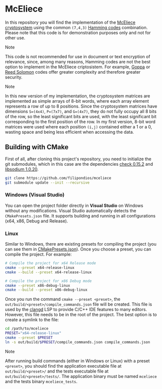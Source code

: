 # McEliece

In this repository you will find the implementation of the
[McEliece cryptosystem](https://en.wikipedia.org/wiki/McEliece_cryptosystem)
using the common ``(7,4,3)`` [Hamming codes](https://en.wikipedia.org/wiki/Hamming_code)
combination. Please note that this code is for demonstration purposes only and not for other use. 

> [!NOTE]
> This code is not recommended for use in document or text encryption of relevance,
> since, among many reasons, Hamming codes are not the best option to implement in
> the McEliece criptosistem. For example, [Goppa](https://en.wikipedia.org/wiki/Binary_Goppa_code)
> or [Reed Solomon](https://tomverbeure.github.io/2022/08/07/Reed-Solomon.html) codes
> offer greater complexity and therefore greater security.

> [!NOTE]
> In this new version of my implementation, the cryptosystem matrices are implemented as simple arrays 
> of 8-bit words, where each array element represents a row of up to 8 positions. Since the cryptosystem
> matrices have dimensions `S=(4x4)`, `P=(7x7)`, and `G=(4x7)`, they do not fully occupy all 8 bits of the
> row, so the least significant bits are used, with the least significant bit corresponding to the first
> position of the row. In my first version, 8-bit word matrices were used where each position `(i,j)`
> contained either a 1 or a 0, wasting space and being less efficient when accessing the data.

## Building with CMake

First of all, after cloning this project's repository, you need to initialize the git submodules, which in
this case are the dependencies [check 0.15.2](https://github.com/libcheck/check/tree/455005dc29dc6727de7ee36fee4b49a13b39f73f)
and [libsodium 1.0.20](https://github.com/jedisct1/libsodium/tree/9511c982fb1d046470a8b42aa36556cdb7da15de).

```bash
git clone https://github.com/filipondios/mceliece
git submodule update --init --recursive
```

### Windows (Visual Studio)

You can open the project folder directly in **Visual Studio** on Windows without any modifications.
Visual Studio automatically detects the `CMakePresets.json` file. It supports building and running
in all configurations (x64, x86, Debug and Release).

### Linux
Similar to Windows, there are existing presets for compiling the project (you can see them in
[CMakePresets.json](CMakePresets.json)). Once you choose a preset, you can compile the project.
For example:

```sh
# Compile the project for x64 Release mode
cmake --preset x64-release-linux
cmake --build --preset x64-release-linux

# Compile the project for x86 Debug mode
cmake --preset x86-debug-linux
cmake --build --preset x86-debug-linux
```

Once you run the command `cmake --preset <preset>`, the `out/build/<preset>/compile_commands.json`
file will be created. This file is used by the [clangd](https://github.com/clangd/clangd) LSP
to provide C/C++ IDE features to many editors. However, this file needs to be in the
root of the project. The best option is to create a symlink to the file:

```sh
cd /path/to/mceliece
PRESET="x64-release-linux"
cmake --preset $PRESET
ln -s out/build/$PRESET/compile_commands.json compile_commands.json
```

> [!NOTE]
> After running build commands (either in Windows or Linux) with a preset `<preset>`, you should
> find the application executable file at `out/build/<preset>/` and the tests executable file at
> `out/build/<preset>/tests/`. The application binary must be named `mceliece` and the tests binary
> `mceliece_tests`.
